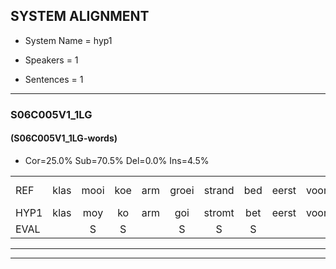 
## SYSTEM ALIGNMENT

- System Name = hyp1

- Speakers = 1

- Sentences = 1

---

### S06C005V1_1LG

#### (S06C005V1_1LG-words)

- Cor=25.0%	Sub=70.5%	Del=0.0%	Ins=4.5%

|  |  |  |  |  |  |  |  |  |  |  |  |  |  |  |  |  |  |  |  |  |  |  |  |  |  |  |  |  |  |  |  |  |  |  |  |  |  |  |  |  |  |  |  |  |
|:--- |:---:|:---:|:---:|:---:|:---:|:---:|:---:|:---:|:---:|:---:|:---:|:---:|:---:|:---:|:---:|:---:|:---:|:---:|:---:|:---:|:---:|:---:|:---:|:---:|:---:|:---:|:---:|:---:|:---:|:---:|:---:|:---:|:---:|:---:|:---:|:---:|:---:|:---:|:---:|:---:|:---:|:---:|:---:|:---:|
| REF | klas | mooi | koe | arm | groei | strand | bed | eerst | voor |  | draai | sjaal*(saai) | sjaal | herfst | duur | straat | leeuw | clown | hoek | krant | hout | vriend | gauw | chips | groen | feest | reis | jas |  | huis | paard | vijf | muts | nieuw | kind | bang | oog | zacht | schoen | *(pas) | plas | neus | knoop | plank |
| HYP1 | klas | moy | ko | arm | goi | stromt | bet | eerst | voor | drai | sai | jaalbedoel | ik | herrst | deur | straat | leo | kloon | hook | kon | gaut | vrind | goul | gip | goon | feest | es | jas | s | dart | es | it | nie | jo | gint | bang | hoch | zacht | schoon | pas | plas | nuus | knop | plank |
| EVAL |  | S | S |  | S | S | S |  |  | I | S | S | S | S | S |  | S | S | S | S | S | S | S | S | S |  | S |  | I | S | S | S | S | S | S |  | S |  | S | S |  | S | S |  |
---

---
